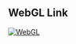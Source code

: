 <H2>WebGL Link</H2>

[![WebGL](https://github.com/Falcon5077/WebglTest/assets/32628758/a5a41cf6-49b7-490b-87de-d36d9aea60d3)](https://falcon5077.github.io/WebglTest/Portfolio/)
